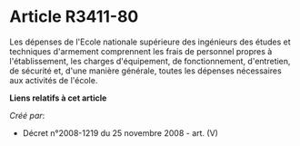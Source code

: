 # Article R3411-80

Les dépenses de l'Ecole nationale supérieure des ingénieurs des études et techniques d'armement comprennent les frais de
personnel propres à l'établissement, les charges d'équipement, de fonctionnement, d'entretien, de sécurité et, d'une manière
générale, toutes les dépenses nécessaires aux activités de l'école.

**Liens relatifs à cet article**

_Créé par_:

  - Décret n°2008-1219 du 25 novembre 2008 - art. (V)
